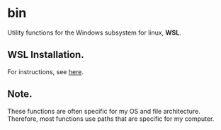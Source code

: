 # bin
Utility functions for the Windows subsystem for linux, __WSL__.

## WSL Installation.
For instructions, see [here](https://docs.microsoft.com/en-us/windows/wsl/install-win10).

## Note.
These functions are often specific for my OS and file architecture.
Therefore, most functions use paths that are specific for my computer.

